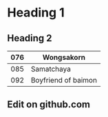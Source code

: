 # Heading 1
## Heading 2

|076|Wongsakorn|
|--|----|
|085|Samatchaya|
|092|Boyfriend of baimon|
 
 
 ## Edit on github.com
